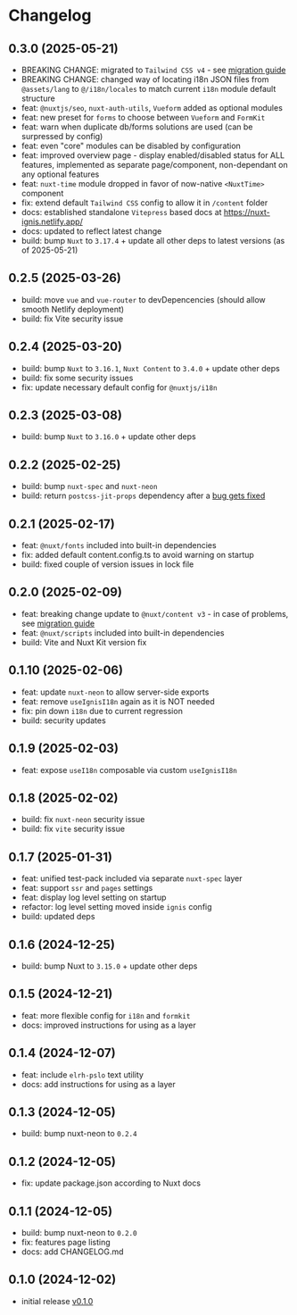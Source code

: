 # Changelog

## 0.3.0 (2025-05-21)
- BREAKING CHANGE: migrated to `Tailwind CSS v4` - see [migration guide](https://tailwindcss.com/docs/upgrade-guide)
- BREAKING CHANGE: changed way of locating i18n JSON files from `@assets/lang` to `@/i18n/locales` to match current `i18n` module default structure
- feat: `@nuxtjs/seo`, `nuxt-auth-utils`, `Vueform`  added as optional modules
- feat: new preset for `forms` to choose between `Vueform` and `FormKit`
- feat: warn when duplicate db/forms solutions are used (can be surpressed by config)
- feat: even "core" modules can be disabled by configuration
- feat: improved overview page - display enabled/disabled status for ALL features, implemented as separate page/component, non-dependant on any optional features
- feat: `nuxt-time` module dropped in favor of now-native `<NuxtTime>` component
- fix: extend default `Tailwind CSS` config to allow it in `/content` folder
- docs: established standalone `Vitepress` based docs at https://nuxt-ignis.netlify.app/
- docs: updated to reflect latest change
- build: bump `Nuxt` to `3.17.4` + update all other deps to latest versions (as of 2025-05-21)

## 0.2.5 (2025-03-26)
- build: move `vue` and `vue-router` to devDepencencies (should allow smooth Netlify deployment)
- build: fix Vite security issue

## 0.2.4 (2025-03-20)
- build: bump `Nuxt` to `3.16.1`, `Nuxt Content` to `3.4.0` + update other deps
- build: fix some security issues
- fix: update necessary default config for `@nuxtjs/i18n`

## 0.2.3 (2025-03-08)
- build: bump `Nuxt` to `3.16.0` + update other deps

## 0.2.2 (2025-02-25)
- build: bump `nuxt-spec` and `nuxt-neon`
- build: return `postcss-jit-props` dependency after a [bug gets fixed](https://github.com/GoogleChromeLabs/postcss-jit-props/commit/0c98b5367935b9c048a547400ee8346cb6c07b00)

## 0.2.1 (2025-02-17)
- feat: `@nuxt/fonts` included into built-in dependencies
- fix: added default content.config.ts to avoid warning on startup
- build: fixed couple of version issues in lock file

## 0.2.0 (2025-02-09)
- feat: breaking change update to `@nuxt/content v3` - in case of problems, see [migration guide](https://content.nuxt.com/docs/getting-started/migration)
- feat: `@nuxt/scripts` included into built-in dependencies
- build: Vite and Nuxt Kit version fix

## 0.1.10 (2025-02-06)
- feat: update `nuxt-neon` to allow server-side exports
- feat: remove `useIgnisI18n` again as it is NOT needed
- fix: pin down `i18n` due to current regression
- build: security updates

## 0.1.9 (2025-02-03)
- feat: expose `useI18n` composable via custom `useIgnisI18n`

## 0.1.8 (2025-02-02)
- build: fix `nuxt-neon` security issue
- build: fix `vite` security issue

## 0.1.7 (2025-01-31)
- feat: unified test-pack included via separate `nuxt-spec` layer
- feat: support `ssr` and `pages` settings
- feat: display log level setting on startup
- refactor: log level setting moved inside `ignis` config
- build: updated deps

## 0.1.6 (2024-12-25)
- build: bump Nuxt to `3.15.0` + update other deps

## 0.1.5 (2024-12-21)
- feat: more flexible config for `i18n` and `formkit`
- docs: improved instructions for using as a layer

## 0.1.4 (2024-12-07)
- feat: include `elrh-pslo` text utility
- docs: add instructions for using as a layer

## 0.1.3 (2024-12-05)
- build: bump nuxt-neon to `0.2.4`

## 0.1.2 (2024-12-05)
- fix: update package.json according to Nuxt docs

## 0.1.1 (2024-12-05)
- build: bump nuxt-neon to `0.2.0`
- fix: features page listing
- docs: add CHANGELOG.md

## 0.1.0 (2024-12-02)
- initial release [v0.1.0](https://github.com/AloisSeckar/nuxt-ignis/releases/tag/v0.1.0)

